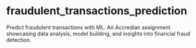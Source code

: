 # fraudulent_transactions_prediction
Predict fraudulent transactions with ML. An Accredian assignment showcasing data analysis, model building, and insights into financial fraud detection.
